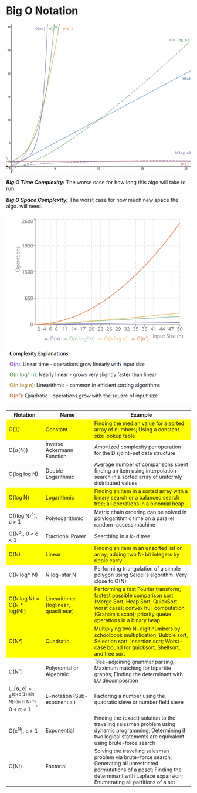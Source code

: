 # Big O Notation

<img src="images/bigOgraph.jpg" alt="bigOcomparison_2" width="800"/>

**_Big O Time Complexity:_** The worse case for how long this algo will take to run.

**_Big O Space Complexity:_** The worst case for how much new space the algo. will need.

<img src="images/comparison.jpg" alt="bigOcomparison_2" width="800"/>

<table>
  <tr>
    <th>Notation</th>
    <th>Name</th>
    <th>Example</th>
  </tr>
  <tr style="background-color: yellow;">
    <td>O(1)</td>
    <td>Constant</td>
    <td>Finding the median value for a sorted array of numbers; Using a constant-size lookup table</td>
  </tr>
  <tr>
    <td>O(α(N))</td>
    <td>Inverse Ackermann Function</td>
    <td>Amortized complexity per operation for the Disjoint-set data structure</td>
  </tr>
  <tr>
    <td>O(log log N)</td>
    <td>Double Logarithmic</td>
    <td>Average number of comparisons spent finding an item using interpolation search in a sorted array of uniformly distributed values</td>
  </tr>
  <tr style="background-color: yellow;">
    <td>O(log N)</td>
    <td>Logarithmic</td>
    <td>Finding an item in a sorted array with a binary search or a balanced search tree; all operations in a binomial heap</td>
  </tr>
  <tr>
    <td>O((log N)<sup>c</sup>), c > 1</td>
    <td>Polylogarithmic</td>
    <td>Matrix chain ordering can be solved in polylogarithmic time on a parallel random-access machine</td>
  </tr>
  <tr>
    <td>O(N<sup>c</sup>), 0 < c < 1</td>
    <td>Fractional Power</td>
    <td>Searching in a k-d tree</td>
  </tr>
  <tr style="background-color: yellow;">
    <td>O(N)</td>
    <td>Linear</td>
    <td>Finding an item in an unsorted list or array; adding two N-bit integers by ripple carry</td>
  </tr>
  <tr>
    <td>O(N log* N)</td>
    <td>N log-star N</td>
    <td>Performing triangulation of a simple polygon using Seidel's algorithm. Very close to O(N)</td>
  </tr>
  <tr style="background-color: yellow;">
    <td>O(N log N) = O(N * log(N))</td>
    <td>Linearithmic (loglinear, quasilinear)</td>
    <td>Performing a fast Fourier transform; fastest possible comparison sort (Merge Sort, Heap Sort, QuickSort worst case); convex hull computation (Graham's scan); priority queue operations in a binary heap</td>
  </tr>
  <tr style="background-color: yellow;">
    <td>O(N²)</td>
    <td>Quadratic</td>
    <td>Multiplying two N-digit numbers by schoolbook multiplication; Bubble sort, Selection sort, Insertion sort; Worst-case bound for quicksort, Shellsort, and tree sort</td>
  </tr>
  <tr>
    <td>O(N<sup>c</sup>)</td>
    <td>Polynomial or Algebraic</td>
    <td>Tree-adjoining grammar parsing; Maximum matching for bipartite graphs; Finding the determinant with LU decomposition</td>
  </tr>
  <tr>
    <td>Lₙ[α, c] = e<sup>(c+o(1))(ln N)ᵅ(ln ln N)¹⁻ᵅ</sup>, 0 < α < 1</td>
    <td>L-notation (Sub-exponential)</td>
    <td>Factoring a number using the quadratic sieve or number field sieve</td>
  </tr>
  <tr>
    <td>O(c<sup>N</sup>), c > 1</td>
    <td>Exponential</td>
    <td>Finding the (exact) solution to the traveling salesman problem using dynamic programming; Determining if two logical statements are equivalent using brute-force search</td>
  </tr>
  <tr>
    <td>O(N!)</td>
    <td>Factorial</td>
    <td>Solving the travelling salesman problem via brute-force search; Generating all unrestricted permutations of a poset; Finding the determinant with Laplace expansion; Enumerating all partitions of a set</td>
  </tr>
</table>
